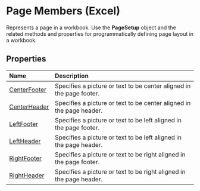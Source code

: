 
# Page Members (Excel)
Represents a page in a workbook. Use the  **PageSetup** object and the related methods and properties for programmatically defining page layout in a workbook.

## Properties



|**Name**|**Description**|
|:-----|:-----|
| [CenterFooter](b8fc6bc5-9cf3-3b47-5d9f-9ade28c2d775.md)|Specifies a picture or text to be center aligned in the page footer.|
| [CenterHeader](e8f9ab4e-4f25-0378-0959-97a8cfefc7b6.md)|Specifies a picture or text to be center aligned in the page header.|
| [LeftFooter](ec88bfe1-039e-7d8d-43c3-d8b1771f7f36.md)|Specifies a picture or text to be left aligned in the page footer.|
| [LeftHeader](445461f8-e804-2070-e484-88337aca3407.md)|Specifies a picture or text to be left aligned in the page header.|
| [RightFooter](457fb633-d748-bfc4-9188-87b0a46209dc.md)|Specifies a picture or text to be right aligned in the page footer.|
| [RightHeader](a84bc345-b8ee-0d8a-8009-d7f6edef1db6.md)|Specifies a picture or text to be right aligned in the page header.|
